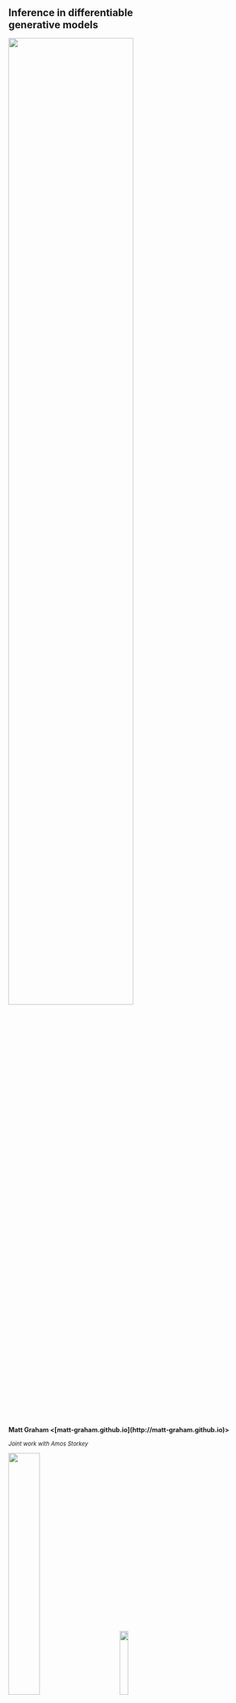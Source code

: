 
<h1 class='title-heading' style='font-size:140%;'>
  Inference in differentiable <br /> generative models
</h1>

<img src='images/title-image-v2.svg' width='70%'
 style='background: none; border: none; box-shadow: none;' />

<p style='font-size: 90%; font-weight: bold;'>
  Matt Graham &lt;[matt-graham.github.io](http://matt-graham.github.io)&gt;
</p>

<p style='font-size: 80%; font-style: italic;'>
  Joint work with Amos Storkey
</p>

<img width='35%' src='images/informatics-logo.svg' style='margin-right: 20px;' />
<img width='18%' src='images/nus-logo.svg' style='margin-left: 20px;' />


---

### Problem description and notation

<div class="fragment" data-fragment-index="0">

*Given:* Probabilistic model of

<p>
    $\observed{\rvct{x}}$ <span class="observed">: observed variables $\in \observed{\set{X}}$,</span>
</p>
<p>
    $\latent{\rvct{z}}$ <span class="latent">: latent variables $\in \latent{\set{Z}}$.</span>
</p>

</div>

<p class="fragment" data-fragment-index="2">
  *Task:* estimate conditional expectations
</p>

$$\expc{\,f(\latent{\rvct{z}}) \gvn \observed{\rvct{x} = \obs{\vct{x}}}}.$$ <!-- .element: class="fragment" data-fragment-index="2" -->

---

### Probabilistic model specification

<div>

<div class='third-column fragment' data-fragment-index='1' style='width: 24%;'>
<p>*Factor graph*</p>

<div class='img-row'>
<img src='images/directed-generative-model-factor-graph.svg' height='250px' />
</div>

\begin{align}
  \latent{\rvct{z}} &\sim \pden{\latent{\rvct{z}}}\\\\
  \observed{\rvct{x}} \gvn \latent{\rvct{z}}  &\sim
  \pden{\observed{\rvct{x}}|\latent{\rvct{z}}}
\end{align}
</div>

<div class='third-column fragment' data-markdown data-fragment-index='2' style='width: 44%;'>
<p>*Probabilistic program*</p>

<pre style='overflow: hidden;'>
<code data-trim data-noescape> 
def generate_z(rng):
    # ...
    return z
   
def generate_x_gvn_z(rng, z):
    # ...
    return x
  
def generate_x(rng):
    z = generate_z(rng)
    x = generate_x_gvn_z(
        rng, z)
    return x
</code>
</pre>

</div>

<div class='third-column fragment' data-fragment-index='3' style='width: 32%;'>
<p>*Computation graph*</p>

<div class='img-row'>
<img src='images/directed-generative-model-computation-graph.svg' height='250px' />
</div>

\begin{align}
  \latent{\rvct{z}} &= \vctfunc{g}\_{\latent{\rvct{z}}}(\input{\rvct{u}\_1})\\\\
  \observed{\rvct{x}} &= \vctfunc{g}\_{\observed{\rvct{x}}|\latent{\rvct{z}}}(\input{\rvct{u}\_2},\, \latent{\rvct{z}})
\end{align}
</div>

<div style='clear: both;'></div>

</div>

---

### Generative models

A generative model can be expressed in the form

$$
  \input{\rvct{u}} \sim \pden{\input{\rvct{u}}}
  \qquad
  \latent{\rvct{z}} = \vctfunc{g}\_{\latent{\rvct{z}}}(\input{\rvct{u}})
  \qquad
  \observed{\rvct{x}} = \vctfunc{g}\_{\observed{\rvct{x}}}(\input{\rvct{u}})
$$

$$
 \input{\rvct{u}} = (\input{\rvct{u}\_1}, \input{\rvct{u}\_2}) \qquad
 \vctfunc{g}\_{\observed{\rvct{x}}}(\input{\rvct{u}}) = \vctfunc{g}\_{\observed{\rvct{x}}|\latent{\rvct{z}}}(\input{\rvct{u}\_2}, \vctfunc{g}\_{\latent{\rvct{z}}}(\input{\rvct{u}\_1}))
$$<!-- .element: class="fragment current-visible" data-fragment-index="1" -->

Often $\pden{\observed{\rvct{x}},\latent{\rvct{z}}}$ not explicitly defined. How to perform inference? <!-- .element: class="fragment" data-fragment-index="2" -->

---

### Differentiable generative models

<img src='images/title-image-v2.svg' width='65%' />

Concentrate on restricted case where

  * variables real-valued: $\input{\set{U}} \subseteq \reals^{D\_{\input{\rvct{u}}}}$, $\observed{\set{X}} \subseteq \reals^{D\_{\observed{\rvct{x}}}}$, $\latent{\set{Z}} \subseteq \reals^{D\_{\latent{\rvct{z}}}}$, <!-- .element: class="fragment" data-fragment-index="1" -->
  * input density $\pden{\input{\rvct{u}}}$ defined wrt Lebesgue measure on $\input{\set{U}}$, <!-- .element: class="fragment" data-fragment-index="2" -->
  * input density gradient $\pd{\pden{\input{\rvct{u}}}}{\input{\vct{u}}}$ exists almost everywhere, <!-- .element: class="fragment" data-fragment-index="3" -->
  * generator Jacobian $\pd{\vctfunc{g}\_{\observed{\rvct{x}}}}{\input{\vct{u}}}$ exists almost everywhere. <!-- .element: class="fragment" data-fragment-index="4" -->

---

<!-- .slide: data-transition="none" -->
<h3 style='font-size: 120%;'>Inference in generative models?</h3>

<img src='images/abc-in-input-space-1-v2.svg' width='100%' />

----

<!-- .slide: data-transition="none" -->
<h3 style='font-size: 120%;'> Approximate Bayesian Computation (ABC) </h3>

<img src='images/abc-in-input-space-epsilon-1e-01-v2.svg' width='100%' />

----

<!-- .slide: data-transition="none" -->
<h3 style='font-size: 120%;'> Approximate Bayesian Computation (ABC) </h3>

<img src='images/abc-in-input-space-epsilon-5e-02-v2.svg' width='100%' />

----

<!-- .slide: data-transition="none" -->
<h3 style='font-size: 120%;'> Approximate Bayesian Computation (ABC) </h3>

<img src='images/abc-in-input-space-epsilon-3e-02-v2.svg' width='100%' />

---

    <!-- .slide: data-transition="none" -->
### $\epsilon \to 0$ : conditioning as a constraint

<img  src='images/abc-in-input-space-exact-constraint-v3.svg' width='80%' />

Exactly conditioning on observations restricts inputs to a manifold embedded in input space

$$
  \vctfunc{g}\_{\observed{\rvct{x}}}^{-1}(\observed{\obs{\vct{x}}}) = \lbr \input{\vct{u}} \in \input{\set{U}} : \vctfunc{g}\_{\observed{\rvct{x}}}(\input{\vct{u}}) = \observed{\obs{\vct{x}}} \rbr.
$$

----

### Asymptotically exact inference

<div class="fragment" data-fragment-index="1">
Conditional expectations are integrals over $\vctfunc{g}\_{\observed{\rvct{x}}}^{-1}(\observed{\obs{\vct{x}}})$

<div style='padding-top:10px'>
\begin{equation}
  \expc{\,f(\latent{\rvct{z}}) \gvn \observed{\rvct{x}} = \observed{\obs{\vct{x}}}} = \\\\
  \frac{1}{C}
  \int\_{\vctfunc{g}\_{\observed{\rvct{x}}}^{-1}(\observed{\obs{\vct{x}}})}
    f \circ \vctfunc{g}\_{\latent{\rvct{z}}}(\input{\vct{u}})\,
    \left|
      \pd{\vctfunc{g}\_{\observed{\rvct{x}}}}{\input{\vct{u}}}
      \pd{\vctfunc{g}\_{\observed{\rvct{x}}}}{\input{\vct{u}}}^{\rm{T}}
    \right|^{-\frac{1}{2}}\hspace{-0.2em}
    \pden{\input{\rvct{u}}}(\input{\vct{u}})\,
  \mathcal{H}^{D\_{\input{\rvct{u}}}-D\_{\observed{\rvct{x}}}}\lpa\dr\input{\vct{u}}\rpa
\end{equation}
<br />
with $\mathcal{H}^{D\_{\input{\rvct{u}}}-D\_{\observed{\rvct{x}}}}$ the Hausdorff measure on $\vctfunc{g}\_{\observed{\rvct{x}}}^{-1}(\observed{\obs{\vct{x}}})$.
</div>

<small style='font-size: 80%;'>(Diaconis, Holmes & Shahshahani; 2013)</small>
</div>

----

### Asymptotically exact inference

Sample states of a Markov chain $\lbr \input{\vct{u}^{(s)}} \rbr_{s=1}^S$ such that:

<p class="fragment" data-fragment-index="1"> the chain is restricted to $\vctfunc{g}\_{\observed{\rvct{x}}}^{-1}(\observed{\obs{\vct{x}}})$, </p>

<p class="fragment" data-fragment-index="2">
  and its stationary distribution has density wrt $\mathcal{H}^{D\_{\input{\rvct{u}}}-D\_{\observed{\rvct{x}}}}$ $\pi(\input{\vct{u}}) = 
    \left|
      \pd{\vctfunc{g}\_{\observed{\rvct{x}}}}{\input{\vct{u}}}
      \pd{\vctfunc{g}\_{\observed{\rvct{x}}}}{\input{\vct{u}}}\tr
    \right|^{-\frac{1}{2}}\,
    \pden{\input{\rvct{u}}}(\input{\vct{u}}) $,
</p>

<div class="fragment" data-fragment-index="3">
then we can calculate consistent estimators

$$
  \expc{\,f(\latent{\rvct{z}}) \gvn \observed{\rvct{x} = \vct{x}}} =
  \lim\_{S \to \infty} \frac{1}{S} \sum\_{s=1}^S \lbr f \circ {\vctfunc{g}\_{\latent{\rvct{z}}}}\lpa\input{\vct{u}^{(s)}}\rpa \rbr.
$$
</div>

---

### Constrained Hamiltonian Monte Carlo <small>Hartmann and Schutte, 2005; Leli&egrave;vre, 2012; Brubaker et al. 2012</small>

Use simulated constrained Hamiltonian dynamic to propose moves on implicitly defined embedded manifold $\vctfunc{g}\_{\observed{\rvct{x}}}^{-1}(\observed{\obs{\vct{x}}})$. <!-- .element: class="fragment" data-fragment-index="1" -->

$$
  \td{\input{\vct{u}}}{t} = \vct{p}
  \qquad
  \td{\vct{p}}{t} = \pd{\log \pi}{\input{\vct{u}}} - \pd{\vctfunc{g}\_{\observed{\rvct{x}}}}{\input{\vct{u}}}\tr\vct{\lambda}
$$ <!-- .element: class="fragment" data-fragment-index="2" -->

subject to $\vctfunc{g}\_{\observed{\rvct{x}}}(\input{\vct{u}}) = \observed{\obs{\vct{x}}}$ and $\pd{\vctfunc{g}\_{\observed{\rvct{x}}}}{\input{\vct{u}}}\vct{p} = \vct{0}$. <!-- .element: class="fragment" data-fragment-index="2" -->

<p class="fragment" data-fragment-index="3">Integrators such as RATTLE <small style='font-size: 80%;' >(Andersen, 1983)</small> time-reversible and measure preserving <small style='font-size: 80%;' >(Leimkuhler and Skeel, 1994)</small>.</p>

----

### Constrained HMC in toy example

<video autoplay controls loop>
  <source data-src="images/chmc-animation-io-points.mp4" type="video/mp4" />
</video>

---

### Conclusions

  * Inference method for differentiable generative models.  <!-- .element: class="fragment" data-fragment-index="1" -->
  * Consider conditioning as constraint on inputs. <!-- .element: class="fragment" data-fragment-index="2" -->
  * Asymptotically exact alternative to ABC where applicable: tractable inference with $\epsilon \to 0$ and full observed data. <!-- .element: class="fragment" data-fragment-index="3" -->

---

## Thanks for listening.

<br />

Python code at <i class="fa fa-github fa-fw"></i> [git.io/dgm](http://git.io/dgm)

M. M. Graham and A. J. Storkey. Asymptotically exact inference in differentiable generative models.  
*Electronic Journal of Statistics*, 2017.  
[dx.doi.org/10.1214/17-EJS1340SI](http://dx.doi.org/10.1214/17-EJS1340SI)

Shorter *AISTATS* 2017 conference paper  <i class="ai ai-arxiv fa-fw"></i> [arxiv.org/abs/1605.07826](https://arxiv.org/abs/1605.07826)

---

<!-- .slide: style="font-size: 70%" -->

<h3 style='font-size: 200%;'>References</h3>

*  H. C. Andersen.
   RATTLE: A 'velocity' version of the SHAKE algorithm for molecular dynamics calculations.
   *Journal of Computational Physics.*, 1983.

*  M. A. Brubaker, M. Saelzmann, and R. Urtasun.
   A family of MCMC methods on implicitly defined manifolds.
   *AISTATS*, 2012.

*  P. Diaconis, S. Holmes and M. Shahshahani.
   Sampling from a Manifold.
   *Advances in Modern Statistical Theory and Applications*, 2013.

----

<!-- .slide: style="font-size: 70%" -->

<h3 style='font-size: 200%;'>References</h3>

*  C. Hartmann and C. Schutte.
   A constrained hybrid Monte Carlo algorithm and the problem of calculating the free energy in several variables.
   *ZAMM-Zeitschrift f&uuml;r Angewandte Mathematik*, 2005.


*  B. J. Leimkuhler and R. D. Skeel.
   Symplectic numerical integrators in constrained Hamiltonian systems.
   *Journal of Computational Physics*, 1994.

*  T. Leli&egrave;vre, M. Rousset and G. Stoltz.
   Langevin dynamics with constraints and computation of free energy differences.
   *Mathematics of Computation*, 2012.


----

<!-- .slide: style="font-size: 70%" -->

<h3 style='font-size: 200%;'>References</h3>

*  G. Deligiannidis, A. Doucet and M. K. Pitt. 
   The Correlated Pseudo-Marginal Method. 
   *arXiv pre-print*, 2015.
   
*  J. Dahlin, F. Lindsten, J. Kronander and T. B. Sch&ouml;n. 
   Accelerating pseudo-marginal Metropolis-Hastings by correlating auxiliary variables. 
   *arXiv pre-print*, 2015.

*  I. Murray and M. M. Graham. 
   Pseudo-marginal slice sampling. 
   *AISTATS*, 2016.

*  T. Leli&egrave;vre, M. Rousset and G. Stoltz. 
   Pseudo-Marginal Hamiltonian Monte Carlo. 
   *arXiv pre-print*, 2016.

